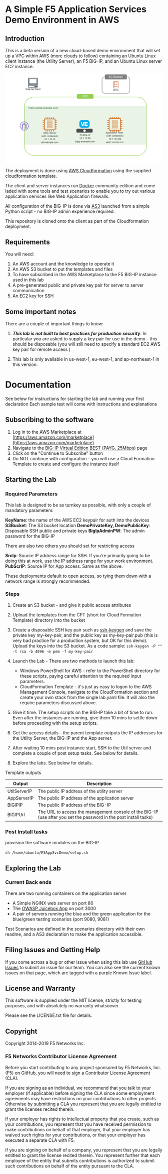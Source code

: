# A Simple F5 Application Services Demo Environment in AWS


## Introduction

This is a beta version of a new cloud-based demo environment that will set up a VPC within AWS (more clouds to follow) containing an Ubuntu Linux client instance (the Utility Server), an F5 BIG-IP, and an Ubuntu Linux server EC2 instance. 

![alt text](https://github.com/RuncibleSpoon/F5AppSvcDemo/raw/master/images/lab.png "lab layout" )

The deployment is done using [AWS Cloudformation](https://aws.amazon.com/cloudformation/) using the supplied cloudformation template. 

The client and server instances run [Docker](https://www.docker.com/) community edition and come laded with some tools and test scenarios to enable you to try out various application services like Web Application firewalls.  

All configuration of the BIG-IP is done via [AS3](http://clouddocs.f5.com/products/extensions/f5-appsvcs-extension/latest/) launched from a simple Python script - no BIG-IP admin experience  required.

This repository is cloned onto the client as part of the Cloudformation deployment.



## Requirements 

You will need: 

1) An AWS account and the knowledge to operate it 
2) An AWS S3 bucket to put the templates and files 
3) To have subscribed in the AWS Marketplace to the F5 BIG-IP instance used in this lab
4) A pre-generated public and private key pair for server to server communication
5) An EC2 key for SSH


## Some important notes 

There are a couple of important things to know:

1) ***This lab is not built to best practices for production security***. In particular you are asked to supply a key pair for use in the demo - this should be disposable (you will still need to specify a standard EC2 AWS key pair for remote access )

2) This lab is only  available in us-west-1, eu-west-1, and ap-northeast-1 in this version.


# Documentation #

See below for instructions for starting the lab and running your first declaration
Each sample test will come with instructions and explanations

## Subscribing to the software ##

1. Log in to the AWS Marketplace at [https://aws.amazon.com/marketplace](https://aws.amazon.com/marketplace).
2. Navigate to the  [BIG-IP Virtual Edition BEST (PAYG, 25Mbps)](https://aws.amazon.com/marketplace/pp/B079C4WR32) page
3. Click on the "Continue to Subscribe" button
4. Do NOT continue with configuration - you will use a Cloud Formation Template to create and configure the instance itself

## Starting the Lab ##


### Required Parameters 

This lab is designed to be as turnkey as possible, with only a couple of mandatory parameters:

**KeyName**: the name of the AWS EC2 keypair for auth into the devices
**S3Bucket**: The S3 bucket location
**DemoPrivateKey, DemoPublicKey**: Disposable SSH public and private keys
**BigIpAdminPW**: The admin password for the BIG-IP

There are also two others you should set for restricting access

**SrcIp**:  Source IP address range for SSH. If you're primarily going to be doing this at work, use the IP address range for your work environment. 
**PubScrIP**:  Source IP for App access. Same as the above.

These deployments default to open access, so tying them down with a network range is strongly recommended. 

### Steps

1) Create an S3 bucket - and give it public access attributes 
2) Upload the templates from the CFT (short for Cloud Formation Template) directory into the bucket
3) Create a disposable SSH key pair such as [ssh-keygen](https://www.ssh.com/ssh/keygen) and save the private key my-key-pair, and the public key as my-key-pair.pub (this is very bad practice for a production system, but OK for this demo). Upload the keys into the S3 bucket. As a code sample:
    `ssh-keygen -P "" -t rsa -b 4096 -m pem -f my-key-pair`

4) Launch the Lab - There are two methods to launch this lab:
   - Windows PowerShell for AWS - refer to the PowerShell directory for these scripts, paying careful attention to the required input parameters. 
   - CloudFormation Template - it's just as easy to logon to the AWS Management Console, navigate to the CloudFormation section and create your own stack from the single lab.yaml file. It will also the require parameters discussed above. 
5) Give it time. The setup scripts on the BIG-IP take a bit of time to run. Even after the instances are running, give them 10 mins to settle down before proceeding with the setup scripts.
6) Get the access details - the parent template outputs the IP addresses for the Utility Server, the BIG-IP and the App server.
7) After waiting 10 mins post instance start, SSH to the Util server and complete a couple of post setup tasks. See below for details.
8) Explore the labs. See below for details.

 


Template outputs 

Output | Description
------- | --------------------------------------------------
UtilServerIP | The public IP address of the utility server
AppServerIP | The public IP address of the application server
BIGIPIP | The public IP address of the BIG-IP 
BIGIPUrl  | The URL to access the management console of the BIG-IP (use after you set the password in the post install tasks)

### Post  Install tasks 

provision the software modules on the BIG-IP

`sh /home/ubuntu/F5AppSvcDemo/setup.sh`

## Exploring the Lab

### Current Back ends 

There are two running containers on the application server

* A Simple NGINX web server on port 80
* The [OWASP Juicebox App](https://www.owasp.org/index.php/OWASP_Juice_Shop_Project) on port 3000
* A pair of servers running the blue and the green application for the blue/green testing scenarios (port 9080, 9081)

Test Scenarios are defined in the scenarios directory with their own readme, and a AS3 declaration to make the application accessible. 



## Filing Issues and Getting Help
If you come across a bug or other issue when using this lab use [GitHub Issues](https://github.com/RuncibleSpoon/F5AppSvcDemo/issues) to submit an issue for our team.  You can also see the current known issues on that page, which are tagged with a purple Known Issue label.  


## License and Warranty

This software is supplied under the MIT license, strictly for testing purposes, and with absolutely no warranty whatsoever. 

Please see the LICENSE.txt file for details. 

## Copyright

Copyright 2014-2019 F5 Networks Inc.


### F5 Networks Contributor License Agreement

Before you start contributing to any project sponsored by F5 Networks, Inc. (F5) on GitHub, you will need to sign a Contributor License Agreement (CLA).  

If you are signing as an individual, we recommend that you talk to your employer (if applicable) before signing the CLA since some employment agreements may have restrictions on your contributions to other projects. Otherwise by submitting a CLA you represent that you are legally entitled to grant the licenses recited therein.  

If your employer has rights to intellectual property that you create, such as your contributions, you represent that you have received permission to make contributions on behalf of that employer, that your employer has waived such rights for your contributions, or that your employer has executed a separate CLA with F5.   

If you are signing on behalf of a company, you represent that you are legally entitled to grant the license recited therein. You represent further that each employee of the entity that submits contributions is authorized to submit such contributions on behalf of the entity pursuant to the CLA. 


